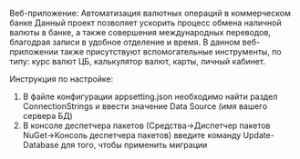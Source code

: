 Веб-приложение: Автоматизация валютных операций в коммерческом банке
Данный проект позволяет ускорить процесс обмена наличной валюты в банке, а также совершения международных переводов, благодрая записи в удобное отделение и время. В данном веб-приложении также присутствуют вспомогательные инструменты, по типу: курс валют ЦБ, калькулятор валют, карты, личный кабинет.

Инструкция по настройке:
1. В файле конфигурации appsetting.json необходимо найти раздел ConnectionStrings и ввести значение Data Source (имя вашего сервера БД)
2. В консоле деспетчера пакетов (Средства->Диспетчер пакетов NuGet->Консоль деспетчера пакетов) введите команду Update-Database для того, чтобы применить миграции
